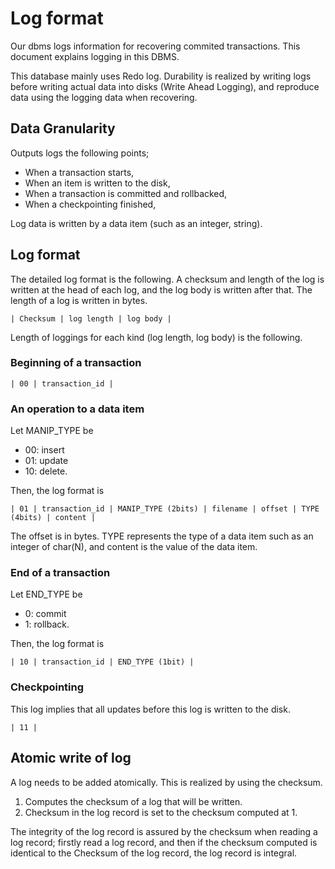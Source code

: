 # Log format

Our dbms logs information for recovering commited transactions.
This document explains logging in this DBMS.

This database mainly uses Redo log. Durability is realized by writing logs before 
writing actual data into disks (Write Ahead Logging), and reproduce data 
using the logging data when recovering.

## Data Granularity

Outputs logs the following points;

- When a transaction starts,
- When an item is written to the disk,
- When a transaction is committed and rollbacked,
- When a checkpointing finished,

Log data is written by a data item (such as an integer, string).

## Log format

The detailed log format is the following. 
A checksum and length of the log is written at the head of each log,
and the log body is written after that. The length of a log is written 
in bytes.

```
| Checksum | log length | log body |
```

Length of loggings for each kind (log length, log body) is the following.

### Beginning of a transaction

```
| 00 | transaction_id |
```

### An operation to a data item

Let MANIP_TYPE be 

- 00: insert
- 01: update
- 10: delete.

Then, the log format is 

```
| 01 | transaction_id | MANIP_TYPE (2bits) | filename | offset | TYPE (4bits) | content | 
```

The offset is in bytes. TYPE represents the type of a data item such as an integer of char(N), and content is the value of the data item.

### End of a transaction

Let END_TYPE be

- 0: commit
- 1: rollback.

Then, the log format is 

```
| 10 | transaction_id | END_TYPE (1bit) |
```

### Checkpointing

This log implies that all updates before this log is written to the disk.

```
| 11 |
```

## Atomic write of log

A log needs to be added atomically. This is realized by using the checksum.

1. Computes the checksum of a log that will be written.
2. Checksum in the log record is set to the checksum computed at 1.

The integrity of the log record is assured by the checksum when reading a log record;
firstly read a log record, and then if the checksum computed is identical to the 
Checksum of the log record, the log record is integral.